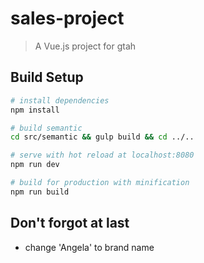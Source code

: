 # sales-project

> A Vue.js project for gtah

## Build Setup

``` bash
# install dependencies
npm install

# build semantic
cd src/semantic && gulp build && cd ../..

# serve with hot reload at localhost:8080
npm run dev

# build for production with minification
npm run build
```

## Don't forgot at last
 + change 'Angela' to brand name
